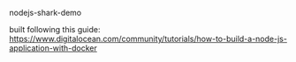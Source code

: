 nodejs-shark-demo

built following this guide:
	https://www.digitalocean.com/community/tutorials/how-to-build-a-node-js-application-with-docker
